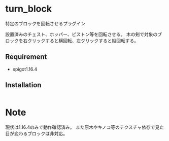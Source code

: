 # turn_block
 
特定のブロックを回転させるプラグイン
 
設置済みのチェスト、ホッパー、ピストン等を回転させる。
木の剣で対象のブロックを右クリックすると横回転、左クリックすると縦回転する。
 
## Requirement
 
* spigot1.16.4
 
## Installation
  
```bash

```
 
# Note
 
現状は1.16.4のみで動作確認済み。
また原木やキノコ等のテクスチャ依存で見た目が変わるブロックは非対応。